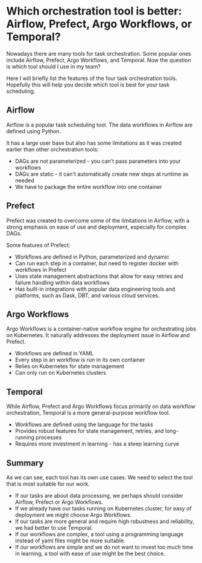 # Which orchestration tool is better: Airflow, Prefect, Argo Workflows, or Temporal?

Nowadays there are many tools for task orchestration. Some popular ones include Airflow, Prefect, Argo Workflows, and Temporal. Now the question is which tool should I use in my team?

Here I will briefly list the features of the four task orchestration tools. Hopefully this will help you decide which tool is best for your task scheduling.

## Airflow
Airflow is a popular task scheduling tool. The data workflows in Airflow are defined using Python.

It has a large user base but also has some limitations as it was created earlier than other orchestration tools:
- DAGs are not parameterized - you can't pass parameters into your workflows
- DAGs are static - it can't automatically create new steps at runtime as needed
- We have to package the entire workflow into one container

## Prefect
Prefect was created to overcome some of the limitations in Airflow, with a strong emphasis on ease of use and deployment, especially for complex DAGs.

Some features of Prefect:
- Workflows are defined in Python, parameterized and dynamic
- Can run each step in a container, but need to register docker with workflows in Prefect
- Uses state management abstractions that allow for easy retries and failure handling within data workflows
- Has built-in integrations with popular data engineering tools and platforms, such as Dask, DBT, and various cloud services.

## Argo Workflows
Argo Workflows is a container-native workflow engine for orchestrating jobs on Kubernetes. It naturally addresses the deployment issue in Airflow and Prefect.
- Workflows are defined in YAML
- Every step in an workflow is run in its own container
- Relies on Kubernetes for state management
- Can only run on Kubernetes clusters

## Temporal
While Airflow, Prefect and Argo Workflows focus primarily on data workflow orchestration, Temporal is a more general-purpose workflow tool.
- Workflows are defined using the language for the tasks
- Provides robust features for state management, retries, and long-running processes
- Requires more investment in learning - has a steep learning curve

## Summary
As we can see, each tool has its own use cases. We need to select the tool that is most suitable for our work.
- If our tasks are about data processing, we perhaps should consider Airflow, Prefect or Argo Workflows.
- If we already have our tasks running on Kubernetes cluster, for easy of deployment we might choose Argo Workflows.
- If our tasks are more general and require high robustness and reliability, we had better to use Temporal.
- If our workflows are complex, a tool using a programming language instead of yaml files might be more suitable.
- If our workflows are simple and we do not want to invest too much time in learning, a tool with ease of use might be the best choice.
